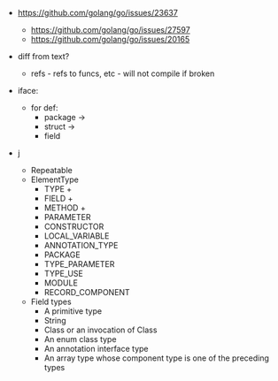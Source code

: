 - https://github.com/golang/go/issues/23637
  - https://github.com/golang/go/issues/27597
  - https://github.com/golang/go/issues/20165

- diff from text?
  - refs - refs to funcs, etc - will not compile if broken
- iface:
  - for def:
    - package ->
    - struct ->
    - field

- j
  - Repeatable
  - ElementType
    - TYPE +
    - FIELD +
    - METHOD +
    - PARAMETER
    - CONSTRUCTOR
    - LOCAL_VARIABLE
    - ANNOTATION_TYPE
    - PACKAGE
    - TYPE_PARAMETER
    - TYPE_USE
    - MODULE
    - RECORD_COMPONENT
  - Field types
    - A primitive type
    - String
    - Class or an invocation of Class
    - An enum class type
    - An annotation interface type
    - An array type whose component type is one of the preceding types